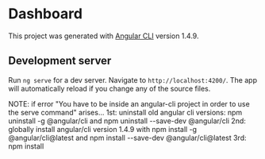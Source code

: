 
# Dashboard

This project was generated with [Angular CLI](https://github.com/angular/angular-cli) version 1.4.9.

## Development server

Run `ng serve` for a dev server. Navigate to `http://localhost:4200/`. The app will automatically reload if you change any of the source files.


NOTE: if error "You have to be inside an angular-cli project in order to use the serve command" arises...
1st: uninstall old angular cli versions: npm uninstall -g @angular/cli and npm uninstall --save-dev @angular/cli
2nd: globally install angular/cli version 1.4.9 with npm install -g @angular/cli@latest and npm install --save-dev @angular/cli@latest
3rd: npm install
